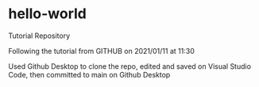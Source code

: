# hello-world
Tutorial Repository

Following the tutorial from GITHUB on 2021/01/11 at 11:30

Used Github Desktop to clone the repo, edited and saved on Visual Studio Code, then committed to main on Github Desktop